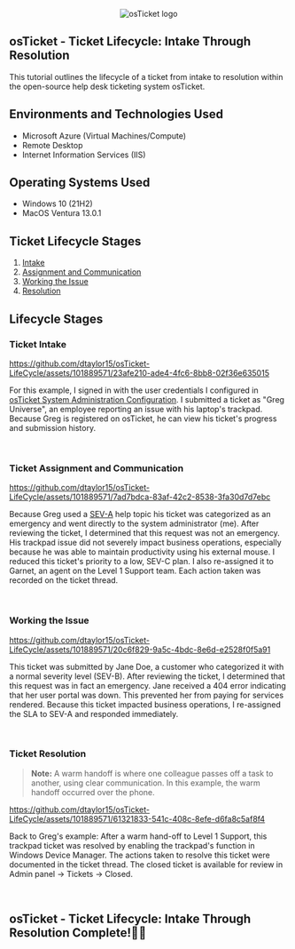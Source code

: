 <p align="center">
<img src="https://i.imgur.com/Clzj7Xs.png" alt="osTicket logo"/>
</p>

## osTicket - Ticket Lifecycle: Intake Through Resolution
This tutorial outlines the lifecycle of a ticket from intake to resolution within the open-source help desk ticketing system osTicket.<br />

## Environments and Technologies Used

- Microsoft Azure (Virtual Machines/Compute)
- Remote Desktop
- Internet Information Services (IIS)

## Operating Systems Used

- Windows 10</b> (21H2)
- MacOS Ventura 13.0.1

## Ticket Lifecycle Stages
1. [Intake](https://github.com/reynaldomata/ticket-lifecycle#ticket-intake)
2. [Assignment and Communication](https://github.com/reynaldomata/ticket-lifecycle#ticket-assignment-and-communication)
3. [Working the Issue](https://github.com/reynaldomata/ticket-lifecycle#working-the-issue)
4. [Resolution](https://github.com/reynaldomata/ticket-lifecycle#ticket-resolution)

## Lifecycle Stages

### Ticket Intake 
<p>

https://github.com/dtaylor15/osTicket-LifeCycle/assets/101889571/23afe210-ade4-4fc6-8bb8-02f36e635015

</p>

<p>

For this example, I signed in with the user credentials I configured in [osTicket System Administration Configuration](https://github.com/reynaldomata/post-install-config). I submitted a ticket as "Greg Universe", an employee reporting an issue with his laptop's trackpad. Because Greg is registered on osTicket, he can view his ticket's progress and submission history. 

</p>
<br />

### Ticket Assignment and Communication
<p>

https://github.com/dtaylor15/osTicket-LifeCycle/assets/101889571/7ad7bdca-83af-42c2-8538-3fa30d7d7ebc

</p>
<p>

Because Greg used a [SEV-A](https://github.com/reynaldomata/post-install-config#configure-helpdesk-sla) help topic his ticket was categorized as an emergency and went directly to the system administrator (me). After reviewing the ticket, I determined that this request was not an emergency. His trackpad issue did not severely impact business operations, especially because he was able to maintain productivity using his external mouse. I reduced this ticket's priority to a low, SEV-C plan. I also re-assigned it to Garnet, an agent on the Level 1 Support team. Each action taken was recorded on the ticket thread. 

</p>
<br />

### Working the Issue

<p>

https://github.com/dtaylor15/osTicket-LifeCycle/assets/101889571/20c6f829-9a5c-4bdc-8e6d-e2528f0f5a91

</p>

<p>
This ticket was submitted by Jane Doe, a customer who categorized it with a normal severity level (SEV-B). After reviewing the ticket, I determined that this request was in fact an emergency. Jane received a 404 error indicating that her user portal was down. This prevented her from paying for services rendered. Because this ticket impacted business operations, I re-assigned the SLA to SEV-A and responded immediately.
</p>
<br />

### Ticket Resolution 
>**Note:**
> A warm handoff is where one colleague passes off a task to another, using clear communication. In this example, the warm handoff occurred over the phone.

<p>

https://github.com/dtaylor15/osTicket-LifeCycle/assets/101889571/61321833-541c-408c-8efe-d6fa8c5af8f4

</p>

<p>
Back to Greg's example: After a warm hand-off to Level 1 Support, this trackpad ticket was resolved by enabling the trackpad's function in Windows Device Manager. The actions taken to resolve this ticket were documented in the ticket thread. The closed ticket is available for review in Admin panel -> Tickets -> Closed. 

</p>

<br />

## osTicket - Ticket Lifecycle: Intake Through Resolution Complete!👏🏾
